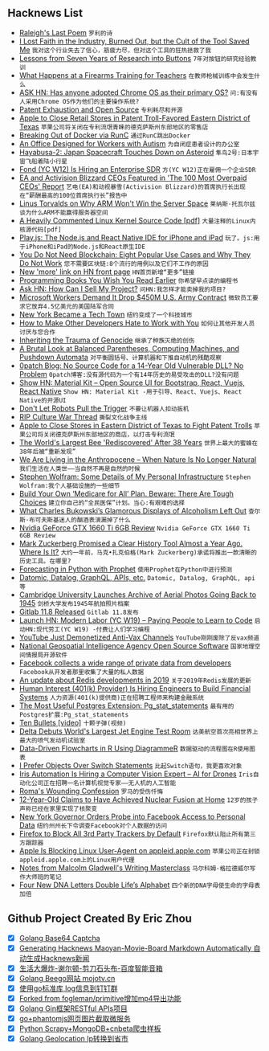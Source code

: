 ## Hacknews List


- [Raleigh&#39;s Last Poem](https://thedrunkenodyssey.com/2019/02/21/old-poem-revue-2-raleighs-last-poem/)  `罗利的诗`
- [I Lost Faith in the Industry, Burned Out, but the Cult of the Tool Saved Me](https://habr.com/en/post/440914/)  `我对这个行业失去了信心，筋疲力尽，但对这个工具的狂热拯救了我`
- [Lessons from Seven Years of Research into Buttons](http://blogs.discovermagazine.com/crux/2019/02/04/five-lessons-about-pressing-buttons/#.XHBZQc9KjLZ)  `7年对按钮的研究经验教训`
- [What Happens at a Firearms Training for Teachers](http://bostonreview.net/politics-education-opportunity/thomas-baxter-teachers-guns)  `在教师枪械训练中会发生什么`
- [ASK HN: Has anyone adopted Chrome OS as their primary OS?](item?id=19225793)  `问:有没有人采用Chrome OS作为他们的主要操作系统?`
- [Patent Exhaustion and Open Source](https://lwn.net/SubscriberLink/780078/ce7871081c7e3e8c/)  `专利耗尽和开源`
- [Apple to Close Retail Stores in Patent Troll-Favored Eastern District of Texas](https://techcrunch.com/2019/02/22/apple-confirms-its-plans-to-close-retail-stores-in-the-patent-troll-favored-eastern-district-of-texas/)  `苹果公司将关闭在专利流氓青睐的德克萨斯州东部地区的零售店`
- [Breaking Out of Docker via RunC](https://www.twistlock.com/labs-blog/breaking-docker-via-runc-explaining-cve-2019-5736/)  `通过RunC跳出Docker`
- [An Office Designed for Workers with Autism](https://www.nytimes.com/interactive/2019/02/21/magazine/autism-office-design.html)  `为自闭症患者设计的办公室`
- [Hayabusa-2: Japan Spacecraft Touches Down on Asteroid](https://www.bbc.co.uk/news/science-environment-47293317)  `隼鸟2号:日本宇宙飞船着陆小行星`
- [Fond (YC W12) Is Hiring an Enterprise SDR](https://buff.ly/2T07hQk)  `方(YC W12)正在雇佣一个企业SDR`
- [EA and Activision Blizzard CEOs Featured in &#39;The 100 Most Overpaid CEOs&#39; Report](http://www.gamasutra.com/view/news/337304/EA_and_Activision_Blizzard_CEOs_featured_in_The_100_Most_Overpaid_CEOs_report.php)  `艺电(EA)和动视暴雪(Activision Blizzard)的首席执行长出现在“薪酬最高的100位首席执行长”报告中`
- [Linus Torvalds on Why ARM Won&#39;t Win the Server Space](https://www.realworldtech.com/forum/?threadid=183440&amp;curpostid=183486)  `莱纳斯·托瓦尔兹谈为什么ARM不能赢得服务器空间`
- [A Heavily Commented Linux Kernel Source Code [pdf]](http://www.oldlinux.org/download/ECLK-5.0-WithCover.pdf)  `大量注释的Linux内核源代码[pdf]`
- [Play.js: The Node.js and React Native IDE for iPhone and iPad](https://playdotjs.com/)  `玩了。js:用于iPhone和iPad的Node.js和React原生IDE`
- [You Do Not Need Blockchain: Eight Popular Use Cases and Why They Do Not Work](https://blog.smartdec.net/you-do-not-need-blockchain-eight-popular-use-cases-and-why-they-do-not-work-f2ecc6cc2129)  `您不需要区块链:8个流行的用例以及它们不工作的原因`
- [New &#39;more&#39; link on HN front page](https://news.ycombinator.com/front)  `HN首页新增“更多”链接`
- [Programming Books You Wish You Read Earlier](https://zeroequalsfalse.press/posts/programming-books-you-wish-you-read-earlier/)  `你希望早点读的编程书`
- [Ask HN: How Can I Sell My Project?](item?id=19224866)  `问HN:我怎样才能卖掉我的项目?`
- [Microsoft Workers Demand It Drop $450M U.S. Army Contract](https://www.reuters.com/article/us-microsoft-army/microsoft-workers-demand-it-drop-450-million-u-s-army-contract-idUSKCN1QB2LV)  `微软员工要求它放弃4.5亿美元的美国陆军合同`
- [New York Became a Tech Town](https://www.nytimes.com/2019/02/22/technology/nyc-tech-startups.html)  `纽约变成了一个科技城市`
- [How to Make Other Developers Hate to Work with You](https://anaxi.com/blog/2019/02/20/how-to-make-other-developers-hate-to-work-with-you/)  `如何让其他开发人员讨厌与您合作`
- [Inheriting the Trauma of Genocide](https://www.wsj.com/articles/inheriting-the-trauma-of-genocide-11550761430)  `继承了种族灭绝的创伤`
- [A Brutal Look at Balanced Parentheses, Computing Machines, and Pushdown Automata](http://raganwald.com/2019/02/14/i-love-programming-and-programmers.html)  `对平衡圆括号、计算机器和下推自动机的残酷观察`
- [0patch Blog: No Source Code for a 14-Year Old Vulnerable DLL? No Problem](https://blog.0patch.com/2019/02/no-source-code-for-14-year-old.html)  `0patch博客:没有源代码为一个有14年历史的易受攻击的DLL?没有问题`
- [Show HN: Material Kit – Open Source UI for Bootstrap, React, Vuejs, React Native](https://github.com/creativetimofficial/material-kit)  `Show HN: Material Kit -用于引导、React、Vuejs、React Native的开源UI`
- [Don&#39;t Let Robots Pull the Trigger](https://www.scientificamerican.com/article/dont-let-robots-pull-the-trigger/)  `不要让机器人扣动扳机`
- [RIP Culture War Thread](https://slatestarcodex.com/2019/02/22/rip-culture-war-thread/)  `撕裂文化战争主线`
- [Apple to Close Stores in Eastern District of Texas to Fight Patent Trolls](https://www.macrumors.com/2019/02/22/apple-closing-stores-in-eastern-district-texas/)  `苹果公司将关闭德克萨斯州东部地区的商店，以打击专利流氓`
- [The World&#39;s Largest Bee &#39;Rediscovered&#39; After 38 Years](http://www.nhm.ac.uk/discover/news/2019/february/the-worlds-largest-bee-rediscovered-after-38-years.html)  `世界上最大的蜜蜂在38年后被“重新发现”`
- [We Are Living in the Anthropocene – When Nature Is No Longer Natural](http://bostonreview.net/forum/jedediah-purdy-new-nature)  `我们生活在人类世——当自然不再是自然的时候`
- [Stephen Wolfram: Some Details of My Personal Infrastructure](https://blog.stephenwolfram.com/2019/02/seeking-the-productive-life-some-details-of-my-personal-infrastructure/)  `Stephen Wolfram:我个人基础设施的一些细节`
- [Build Your Own ‘Medicare for All’ Plan. Beware: There Are Tough Choices](https://www.nytimes.com/interactive/2019/02/21/upshot/up-medicareforall.html)  `建立你自己的“全民医保”计划。当心:有艰难的选择`
- [What Charles Bukowski’s Glamorous Displays of Alcoholism Left Out](https://www.nytimes.com/2019/02/20/books/review/charles-bukowski-on-drinking.html)  `查尔斯·布可夫斯基迷人的酗酒表演漏掉了什么`
- [Nvidia GeForce GTX 1660 Ti 6GB Review](https://www.anandtech.com/show/13973/nvidia-gtx-1660-ti-review-feat-evga-xc-gaming)  `Nvidia GeForce GTX 1660 Ti 6GB Review`
- [Mark Zuckerberg Promised a Clear History Tool Almost a Year Ago. Where Is It?](https://www.buzzfeednews.com/article/ryanmac/facebook-privacy-optics-clear-history-zuckerberg)  `大约一年前，马克•扎克伯格(Mark Zuckerberg)承诺将推出一款清晰的历史工具。在哪里?`
- [Forecasting in Python with Prophet](https://mode.com/example-gallery/forecasting_prophet_python_cookbook/)  `使用Prophet在Python中进行预测`
- [Datomic, Datalog, GraphQL, APIs, etc.](http://tank.hyperfiddle.com/:dustingetz!timothy-baldridge-datomic-datalog/)  `Datomic, Datalog, GraphQL, api等`
- [Cambridge University Launches Archive of Aerial Photos Going Back to 1945](https://www.theguardian.com/culture/2019/feb/22/historical-google-earth-project-changing-britain-aerial-photography)  `剑桥大学发布1945年航拍照片档案`
- [Gitlab 11.8 Released](https://about.gitlab.com/2019/02/22/gitlab-11-8-released/)  `Gitlab 11.8发布`
- [Launch HN: Modern Labor (YC W19) – Paying People to Learn to Code](item?id=19227441)  `启动HN:现代劳工(YC W19) -付费让人们学习编程`
- [YouTube Just Demonetized Anti-Vax Channels](https://www.buzzfeednews.com/article/carolineodonovan/youtube-just-demonetized-anti-vax-channels)  `YouTube刚刚废除了反vax频道`
- [National Geospatial Intelligence Agency Open Source Software](https://github.com/ngageoint)  `国家地理空间情报局开源软件`
- [Facebook collects a wide range of private data from developers](https://www.wsj.com/articles/you-give-apps-sensitive-personal-information-then-they-tell-facebook-11550851636)  `Facebook从开发者那里收集了大量的私人数据`
- [An update about Redis developments in 2019](http://antirez.com/news/126)  `关于2019年Redis发展的更新`
- [Human Interest (401(k) Provider) Is Hiring Engineers to Build Financial Systems](https://boards.greenhouse.io/captain401/jobs/1565704)  `人力资源(401(k)提供商)正在招聘工程师来构建金融系统`
- [The Most Useful Postgres Extension: Pg_stat_statements](https://www.citusdata.com/blog/2019/02/08/the-most-useful-postgres-extension-pg-stat-statements/)  `最有用的Postgres扩展:Pg_stat_statements`
- [Ten Bullets [video]](https://www.youtube.com/watch?v=49p1JVLHUos&amp;t=68s)  `十颗子弹(视频)`
- [Delta Debuts World&#39;s Largest Jet Engine Test Room](https://edition.cnn.com/travel/article/delta-air-lines-worlds-largest-jet-engine-test-cell/index.html)  `达美航空首次亮相世界上最大的喷气发动机试验室`
- [Data-Driven Flowcharts in R Using DiagrammeR](https://mikeyharper.uk/flowcharts-in-r-using-diagrammer/)  `数据驱动的流程图在R使用图表`
- [I Prefer Objects Over Switch Statements](https://enmascript.com/articles/2018/10/22/why-I-prefer-objects-over-switch-statements)  `比起Switch语句，我更喜欢对象`
- [Iris Automation Is Hiring a Computer Vision Expert – AI for Drones](http://www.irisonboard.com/careers/)  `Iris自动化公司正在招聘一名计算机视觉专家——无人机的人工智能`
- [Roma&#39;s Wounding Confession](http://churchlife.nd.edu/2019/02/22/romas-wounding-confession/)  `罗马的受伤忏悔`
- [12-Year-Old Claims to Have Achieved Nuclear Fusion at Home](http://www.fusor.net/board/viewtopic.php?t=12115#p78866)  `12岁的孩子声称已经在家里实现了核聚变`
- [New York Governor Orders Probe into Facebook Access to Personal Data](https://www.reuters.com/article/facebook-new-york/new-york-governor-cuomo-orders-probe-into-facebook-access-to-personal-data-idUSKCN1QB2BK)  `纽约州州长下令调查Facebook对个人数据的访问`
- [Firefox to Block All 3rd Party Trackers by Default](https://twitter.com/jensimmons/status/1098335173089873920)  `Firefox默认阻止所有第三方跟踪器`
- [Apple Is Blocking Linux User-Agent on appleid.apple.com](https://fosstodon.org/@alexbuzzbee/101633318704187857)  `苹果公司正在封锁appleid.apple.com上的Linux用户代理`
- [Notes from Malcolm Gladwell&#39;s Writing Masterclass](https://taimur.me/posts/notes-from-malcolm-gladwell-s-writing-masterclass-part-1)  `马尔科姆·格拉德威尔写作大师班的笔记`
- [Four New DNA Letters Double Life’s Alphabet](https://www.nature.com/articles/d41586-019-00650-8)  `四个新的DNA字母使生命的字母表加倍`

## Github Project Created By Eric Zhou

- [x] [Golang Base64 Captcha](https://github.com/mojocn/base64Captcha)
- [x] [Generating Hacknews Maoyan-Movie-Board Markdown Automatically 自动生成Hacknews新闻](https://github.com/dejavuzhou/md-genie)
- [x] [生活大爆炸-谢尔顿-剪刀石头布-百度智能音箱](https://github.com/mojocn/dueros-bang-game)
- [x] [Golang Beego网站 mojotv.cn](https://github.com/mojocn/www.mojotv.cn)
- [x] [使用go标准库,log信息到钉钉群](https://github.com/mojocn/dooger)
- [x] [Forked from fogleman/primitive增加mp4导出功能](https://github.com/mojocn/primitive)
- [x] [Golang Gin框架RESTful APIs项目](https://github.com/JJJJJJJerk/ezier-golang-web-api-framework)
- [x] [go+phantomjs网页图片截取微服务](https://github.com/mojocn/screen_shot)
- [x] [Python Scrapy+MongoDB+cnbeta爬虫样板](https://github.com/mojocn/scrapy_mongodb_boilerplate_cnbeta)
- [x] [Golang Geolocation Ip转换到省市](https://github.com/mojocn/ip2location)
